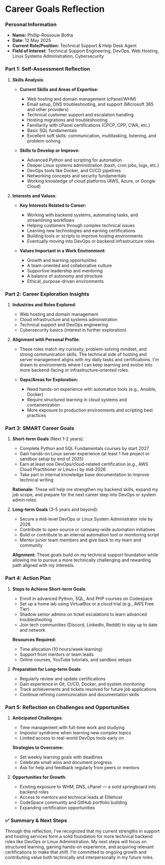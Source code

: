 # Career Goals Reflection

### Personal Information

- **Name:** Phillip-Rossouw Botha
- **Date:** 12 May 2025
- **Current Role/Position:** Technical Support & Help Desk Agent
- **Field of Interest:** Technical Support Engineering, DevOps, Web Hosting, Linux Systems Administration, Cybersecurity

### Part 1: Self-Assessment Reflection

1. **Skills Analysis**:
    
    - **Current Skills and Areas of Expertise:**
      - Web hosting and domain management (cPanel/WHM)
      - Email setup, DNS troubleshooting, and support (Microsoft 365 and other providers)
      - Technical customer support and escalation handling
      - Hosting migrations and troubleshooting
      - Familiarity with cPanel certifications (CPCP, CPP, CWA, etc.)
      - Basic SQL fundamentals
      - Excellent soft skills: communication, multitasking, listening, and problem-solving

    - **Skills to Develop or Improve:**
      - Advanced Python and scripting for automation
      - Deeper Linux systems administration (bash, cron jobs, logs, etc.)
      - DevOps tools like Docker, and CI/CD pipelines
      - Networking concepts and security fundamentals
      - Working knowledge of cloud platforms (AWS, Azure, or Google Cloud)

2. **Interests and Values**:
    
    - **Key Interests Related to Career:**
      - Working with backend systems, automating tasks, and streamlining workflows  
      - Helping customers through complex technical issues  
      - Learning new technologies and earning certifications  
      - Building tools or scripts to improve hosting environments  
      - Eventually moving into DevOps or backend infrastructure roles

    - **Values Important in a Work Environment:**
      - Growth and learning opportunities
      - A team-oriented and collaborative culture
      - Supportive leadership and mentoring
      - A balance of autonomy and structure
      - Ethical, purpose-driven environments

### Part 2: Career Exploration Insights

1. **Industries and Roles Explored**:
    
    - Web hosting and domain management
    - Cloud infrastructure and systems administration
    - Technical support and DevOps engineering
    - Cybersecurity basics (interest in further exploration)

2. **Alignment with Personal Profile**:
    
    - These roles match my curiosity, problem-solving mindset, and strong communication skills. The technical side of hosting and server management aligns with my daily tasks and certifications. I'm drawn to environments where I can keep learning and evolve into more backend-facing or infrastructure-oriented roles.

    - **Gaps/Areas for Exploration:**
      - Need hands-on experience with automation tools (e.g., Ansible, Docker)
      - Require structured learning in cloud systems and containerization
      - More exposure to production environments and scripting best practices

### Part 3: SMART Career Goals

1. **Short-term Goals** (Next 1-2 years):
    
    - Complete Python and SQL Fundamentals courses by start 2027  
    - Gain hands-on Linux server experience (at least 1 live project or sandbox setup by end of 2025)  
    - Earn at least one DevOps/cloud-related certification (e.g., AWS Cloud Practitioner or Linux+) by mid-2026  
    - Take part in internal knowledge base documentation to improve technical writing  

    **Rationale:** These will help me strengthen my backend skills, expand my job scope, and prepare for the next career step into DevOps or system admin roles.

2. **Long-term Goals** (3-5 years and beyond):
    
    - Secure a mid-level DevOps or Linux System Administrator role by 2028  
    - Contribute to open-source or company-wide automation initiatives  
    - Build or contribute to an internal automation tool or monitoring script  
    - Mentor junior team members and give back to my team and community

    **Alignment:** These goals build on my technical support foundation while allowing me to pursue a more technically challenging and rewarding path aligned with my interests.

### Part 4: Action Plan

1. **Steps to Achieve Short-term Goals**:
    
    - Enroll in advanced Python, SQL, And PHP courses on Codespace 
    - Set up a home lab using VirtualBox or a cloud trial (e.g., AWS Free Tier)  
    - Shadow senior admins on ticket escalations to learn advanced troubleshooting  
    - Join tech communities (Discord, LinkedIn, Reddit) to stay up to date and network

    **Resources Required:**
    - Time allocation (10 hours/week learning)
    - Support from mentors or team leads
    - Online courses, YouTube tutorials, and sandbox setups

2. **Preparation for Long-term Goals**:
    
    - Regularly review and update certifications
    - Gain experience in Git, CI/CD, Docker, and system monitoring
    - Track achievements and tickets resolved for future job applications
    - Continue refining communication and documentation skills

### Part 5: Reflection on Challenges and Opportunities

1. **Anticipated Challenges**:
    
    - Time management with full-time work and studying  
    - Impostor syndrome when learning new complex topics  
    - Limited access to real-world DevOps tools early on  

    **Strategies to Overcome:**
    - Set weekly learning goals with deadlines  
    - Celebrate small wins and document progress  
    - Ask for help and feedback regularly from peers or mentors  

2. **Opportunities for Growth**:
    
    - Existing exposure to WHM, DNS, cPanel — a solid springboard into backend roles  
    - Access to mentors and technical leads at Elitehost  
    - CodeSpace community and GitHub portfolio building  
    - Expanding certification opportunities

### ✅ Summary & Next Steps

Through this reflection, I've recognized that my current strengths in support and hosting services form a solid foundation for more technical backend roles like DevOps or Linux Administration. My next steps will focus on structured learning, gaining hands-on experience, and acquiring relevant certifications to make that shift. I’m committed to ongoing growth and contributing value both technically and interpersonally in my future roles.
